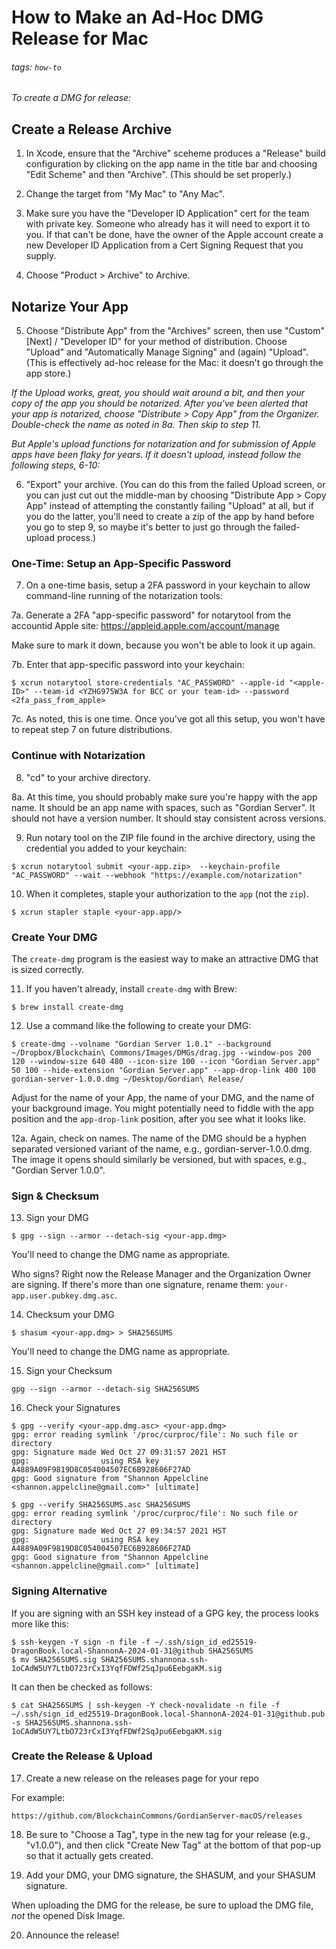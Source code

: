 # How to Make an Ad-Hoc DMG Release for Mac

###### tags: `how-to`

_To create a DMG for release:_

## Create a Release Archive

1. In Xcode, ensure that the "Archive" sceheme produces a "Release" build configuration by clicking on the app name in the title bar and choosing "Edit Scheme" and then "Archive". (This should be set properly.)

2. Change the target from "My Mac" to "Any Mac".

3. Make sure you have the "Developer ID Application" cert for the team with private key. Someone who already has it will need to export it to you. If that can't be done, have the owner of the Apple account create a new Developer ID Application from a Cert Signing Request that you supply.

4. Choose "Product > Archive" to Archive.

## Notarize Your App

5. Choose "Distribute App" from the "Archives" screen, then use "Custom" [Next] / "Developer ID" for your method of distribution. Choose "Upload" and "Automatically Manage Signing" and (again) "Upload". (This is effectively ad-hoc release for the Mac: it doesn't go through the app store.)

_If the Upload works, great, you should wait around a bit, and then your copy of the app you should be notarized. After you've been alerted that your app is notarized, choose "Distribute > Copy App" from the Organizer. Double-check the name as noted in 8a. Then skip to step 11._

_But Apple's upload functions for notarization and for submission of Apple apps have been flaky for years. If it doesn't upload, instead follow the following steps, 6-10:_

6. "Export" your archive. (You can do this from the failed Upload screen, or you can just cut out the middle-man by choosing "Distribute App > Copy App" instead of attempting the constantly failing "Upload" at all, but if you do the latter, you'll need to create a zip of the app by hand before  you go to step 9, so maybe it's better to just go through the failed-upload process.)

### One-Time: Setup an App-Specific Password

7. On a one-time basis, setup a 2FA password in your keychain to allow command-line running of the notarization tools:

7a. Generate a 2FA "app-specific password" for notarytool from the accountid Apple site:
https://appleid.apple.com/account/manage

Make sure to mark it down, because you won't be able to look it up again.

7b. Enter that app-specific password into your keychain:
```
$ xcrun notarytool store-credentials "AC_PASSWORD" --apple-id "<apple-ID>" --team-id <YZHG975W3A for BCC or your team-id> --password <2fa_pass_from_apple>
```
7c. As noted, this is one time. Once you've got all this setup, you won't have to repeat step 7 on future distributions.

### Continue with Notarization

8. "cd" to your archive directory.

8a. At this time, you should probably make sure you're happy with the app name. It should be an app name with spaces, such as "Gordian Server". It should not have a version number. It should stay consistent across versions.

9. Run notary tool on the ZIP file found in the archive directory, using the credential you added to your keychain:
```
$ xcrun notarytool submit <your-app.zip>  --keychain-profile "AC_PASSWORD" --wait --webhook "https://example.com/notarization"
```

10. When it completes, staple your authorization to the `app` (not the `zip`).

```
$ xcrun stapler staple <your-app.app/>
```

### Create Your DMG

The `create-dmg` program is the easiest way to make an attractive DMG that is sized correctly.

11. If you haven't already, install `create-dmg` with Brew:
```
$ brew install create-dmg
```

12. Use a command like the following to create your DMG:
```
$ create-dmg --volname "Gordian Server 1.0.1" --background  ~/Dropbox/Blockchain\ Commons/Images/DMGs/drag.jpg --window-pos 200 120 --window-size 640 480 --icon-size 100 --icon "Gordian Server.app" 50 100 --hide-extension "Gordian Server.app" --app-drop-link 400 100 gordian-server-1.0.0.dmg ~/Desktop/Gordian\ Release/
```
Adjust for the name of your App, the name of your DMG, and the name of your background image. You might potentially need to fiddle with the app position and the `app-drop-link` position, after you see what it looks like.

12a. Again, check on names. The name of the DMG should be a hyphen separated versioned variant of the name, e.g., gordian-server-1.0.0.dmg. The image it opens should similarly be versioned, but with spaces, e.g., "Gordian Server 1.0.0".

### Sign & Checksum

13. Sign your DMG
```
$ gpg --sign --armor --detach-sig <your-app.dmg>
```
You'll need to change the DMG name as appropriate.

Who signs? Right now the Release Manager and the Organization Owner are signing. If there's more than one signature, rename them: `your-app.user.pubkey.dmg.asc`.

14. Checksum your DMG
```
$ shasum <your-app.dmg> > SHA256SUMS
```
You'll need to change the DMG name as appropriate.

15. Sign your Checksum
```
gpg --sign --armor --detach-sig SHA256SUMS 
```

16. Check your Signatures
```
$ gpg --verify <your-app.dmg.asc> <your-app.dmg>
gpg: error reading symlink '/proc/curproc/file': No such file or directory
gpg: Signature made Wed Oct 27 09:31:57 2021 HST
gpg:                using RSA key A4889A09F9819D8C054004507EC6B928606F27AD
gpg: Good signature from "Shannon Appelcline <shannon.appelcline@gmail.com>" [ultimate]

$ gpg --verify SHA256SUMS.asc SHA256SUMS
gpg: error reading symlink '/proc/curproc/file': No such file or directory
gpg: Signature made Wed Oct 27 09:34:57 2021 HST
gpg:                using RSA key A4889A09F9819D8C054004507EC6B928606F27AD
gpg: Good signature from "Shannon Appelcline <shannon.appelcline@gmail.com>" [ultimate]
```
### Signing Alternative

If you are signing with an SSH key instead of a GPG key, the process looks more like this:
```
$ ssh-keygen -Y sign -n file -f ~/.ssh/sign_id_ed25519-DragonBook.local-ShannonA-2024-01-31@github SHA256SUMS
$ mv SHA256SUMS.sig SHA256SUMS.shannona.ssh-1oCAdW5UY7LtbO723rCxI3YqfFDWf2SqJpu6EebgaKM.sig
```
It can then be checked as follows:
```
$ cat SHA256SUMS | ssh-keygen -Y check-novalidate -n file -f ~/.ssh/sign_id_ed25519-DragonBook.local-ShannonA-2024-01-31@github.pub -s SHA256SUMS.shannona.ssh-1oCAdW5UY7LtbO723rCxI3YqfFDWf2SqJpu6EebgaKM.sig
```

### Create the Release & Upload

17. Create a new release on the releases page for your repo

For example:
```
https://github.com/BlockchainCommons/GordianServer-macOS/releases
```

18. Be sure to "Choose a Tag", type in the new tag for your release (e.g., "v1.0.0"), and then click "Create New Tag" at the bottom of that pop-up so that it actually gets created.

19. Add your DMG, your DMG signature, the SHASUM, and your SHASUM signature.

When uploading the DMG for the release, be sure to upload the DMG file, *not* the opened Disk Image.

20. Announce the release!
